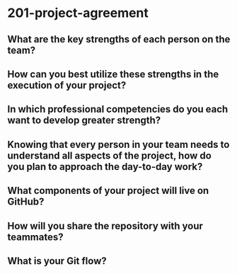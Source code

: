 # 201-project-agreement

## What are the key strengths of each person on the team?
## How can you best utilize these strengths in the execution of your project?
## In which professional competencies do you each want to develop greater strength?
## Knowing that every person in your team needs to understand all aspects of the project, how do you plan to approach the day-to-day work?

## What components of your project will live on GitHub?
## How will you share the repository with your teammates?
## What is your Git flow?
